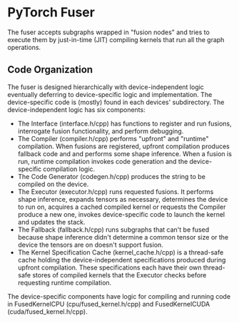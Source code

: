 # PyTorch Fuser

The fuser accepts subgraphs wrapped in "fusion nodes" and tries to execute them by just-in-time \(JIT\) compiling kernels that run all the graph operations.

## Code Organization

The fuser is designed hierarchically with device-independent logic eventually deferring to device-specific logic and implementation. The device-specific code is \(mostly\) found in each devices' subdirectory. The device-independent logic has six components:

* The Interface \(interface.h/cpp\) has functions to register and run fusions, interrogate fusion functionality, and perform debugging.
* The Compiler \(compiler.h/cpp\) performs "upfront" and "runtime" compilation. When fusions are registered, upfront compilation produces fallback code and and performs some shape inference. When a fusion is run, runtime compilation invokes code generation and the device-specific compilation logic.
* The Code Generator \(codegen.h/cpp\) produces the string to be compiled on the device.
* The Executor \(executor.h/cpp\) runs requested fusions. It performs shape inference, expands tensors as necessary, determines the device to run on, acquires a cached compiled kernel or requests the Compiler produce a new one, invokes device-specific code to launch the kernel and updates the stack.
* The Fallback \(fallback.h/cpp\) runs subgraphs that can't be fused because shape inference didn't determine a common tensor size or the device the tensors are on doesn't support fusion.
* The Kernel Specification Cache \(kernel\_cache.h/cpp\) is a thread-safe cache holding the device-independent specifications produced during upfront compilation. These specifications each have their own thread-safe stores of compiled kernels that the Executor checks before requesting runtime compilation.

The device-specific components have logic for compiling and running code in FusedKernelCPU \(cpu/fused\_kernel.h/cpp\) and FusedKernelCUDA \(cuda/fused\_kernel.h/cpp\).

